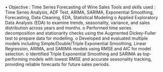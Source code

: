 • Objective : Time Series Forecasting of Wine Sales 
Tools and skills used : Time Series Analysis, ADF Test, ARIMA, SARIMA, Exponential Smoothing, 
Forecasting, Data Cleaning, EDA, Statistical Modeling 
o Applied Exploratory Data Analysis (EDA) to examine trends, seasonality, variance, and sales distribution 
across years and months. 
o Performed time series decomposition and stationarity checks using the Augmented Dickey-Fuller test 
to prepare data for modelling. 
o Developed and evaluated multiple models including Simple/Double/Triple Exponential Smoothing, 
Linear Regression, ARIMA, and SARIMA models using RMSE and AIC for model selection. 
o Identified Triple Exponential Smoothing and SARIMA as top-performing models with lowest RMSE and 
accurate seasonality tracking, providing reliable forecasts for future sales periods. 
